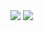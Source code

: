 <img src="https://capsule-render.vercel.app/api?type=waving&color=BDBDC8&height=150&section=header&text='LEE EUI GWANG'&fontSize=20%"/>


<img src="https://capsule-render.vercel.app/api?type=waving&color=BDBDC8&height=150&section=footer" />
